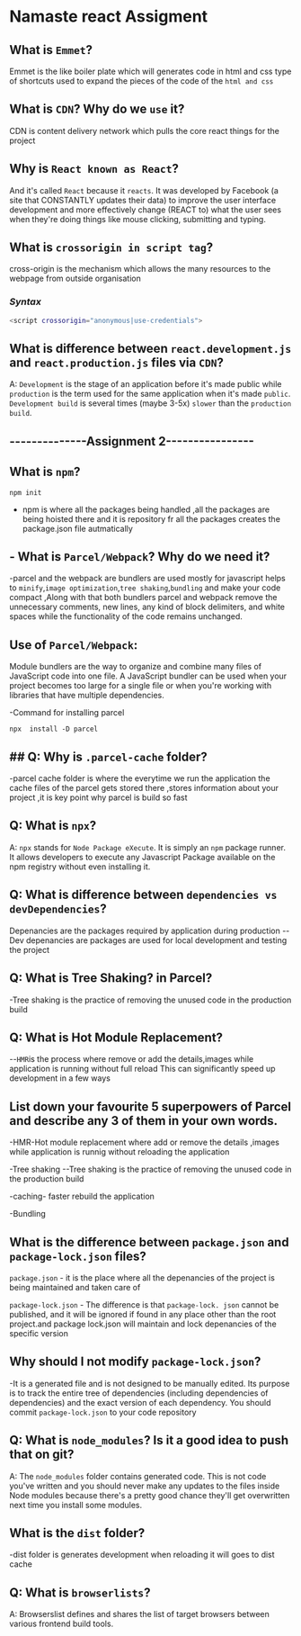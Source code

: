 # Namaste react Assigment

## What is `Emmet`?
 Emmet is the like boiler plate which will generates code in html and css type of shortcuts used to expand the pieces of the code of the `html and css` 

 ## What is `CDN`? Why do we `use` it?
 CDN is content delivery network which pulls the core react things for the project 

 ## Why is `React known as React`?
  And it's called `React` because it `reacts`. It was developed by Facebook (a site that CONSTANTLY updates their data) to improve the user interface development and more effectively change (REACT to) what the user sees when they're doing things like mouse clicking, submitting and typing.

## What is `crossorigin in script tag`?
cross-origin is the mechanism which allows the many resources to the webpage from outside organisation
### _Syntax_

```sh
<script crossorigin="anonymous|use-credentials">
```

## What is difference between `react.development.js` and `react.production.js` files via `CDN`?

A: `Development` is the stage of an application before it's made public while `production` is the term used for the same application when it's made `public`.
`Development build` is several times (maybe 3-5x) `slower` than the `production build`.

## --------------Assignment 2----------------

## What is `npm`?

`` npm init ``

 - npm is where all the packages being handled ,all the packages are being hoisted there and it is 
 repository fr all the packages  creates the package.json file autmatically

## - What is `Parcel/Webpack`? Why do we need it?

-parcel and the webpack are bundlers are used mostly for javascript helps to `minify`,`image optimization`,`tree shaking`,`bundling` and make your code compact ,Along with that both bundlers parcel and webpack remove the unnecessary comments, new lines, any kind of block delimiters, and white spaces while the functionality of the code remains unchanged.

## Use of `Parcel/Webpack`:
Module bundlers are the way to organize and combine many files of JavaScript code into one file. A JavaScript bundler can be used when your project becomes too large for a single file or when you're working with libraries that have multiple dependencies.

-Command for installing parcel

`npx  install -D parcel `

## ## Q: Why is `.parcel-cache` folder?
-parcel cache folder is where the everytime we run the application the cache files of the parcel gets stored there ,stores information about your project ,it is key point why parcel is build so fast

## Q: What is `npx`?
A: `npx` stands for `Node Package eXecute`. It is simply an `npm` package runner. It allows developers to execute any Javascript Package available on the npm registry without even installing it.

## Q: What is difference between `dependencies vs devDependencies`?
Depenancies are the packages required by application during production -- Dev depenancies are packages are used for local development and testing  the project


## Q: What is Tree Shaking? in Parcel?
-Tree shaking is the practice of removing the unused code in the production build

## Q: What is Hot Module Replacement?
--`HMR`is the process where remove or add the details,images while application is running without full reload This can significantly speed up development in a few ways

## List down your favourite 5 superpowers of Parcel and describe any 3 of them in your own words.
-HMR-Hot module replacement where add or remove the details ,images while application is runnig without reloading the application

-Tree shaking --Tree shaking is the practice of removing the unused code in the production build

-caching- faster rebuild the application 

-Bundling

## What is the difference between `package.json` and `package-lock.json` files?
`package.json` - it is the place where all the depenancies of the project is being maintained and taken care of 

`package-lock.json` - The difference is that `package-lock. json` cannot be published, and it will be ignored if found in any place other than the root project.and package lock.json will maintain and lock depenancies of the specific version

## Why should I not modify `package-lock.json`?

-It is a generated file and is not designed to be manually edited. Its purpose is to track the entire tree of dependencies (including dependencies of dependencies) and the exact version of each dependency. You should commit `package-lock.json` to your code repository

## Q: What is `node_modules`? Is it a good idea to push that on git?

A: The `node_modules` folder contains generated code. This is not code you've written and you should never make any updates to the files inside Node modules because there's a pretty good chance they'll get overwritten next time you install some modules.

## What is the `dist` folder?

-dist folder is generates development when reloading it will goes to dist cache

## Q: What is `browserlists`?

A: Browserslist defines and shares the list of target browsers between various frontend build tools.